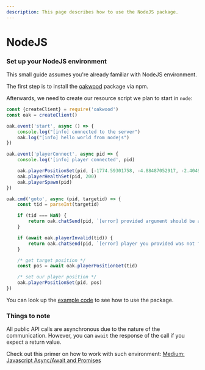 ```yaml
---
description: This page describes how to use the NodeJS package.
---
```


# NodeJS

### Set up your NodeJS environment

This small guide assumes you're already familiar with NodeJS environment.

The first step is to install the [oakwood](https://github.com/MafiaHub/oakwood-node) package via npm.

Afterwards, we need to create our resource script we plan to start in `node`:

```javascript
const {createClient} = require('oakwood')
const oak = createClient()

oak.event('start', async () => {
    console.log("[info] connected to the server")
    oak.log("[info] hello world from nodejs")
})

oak.event('playerConnect', async pid => {
    console.log('[info] player connected', pid)

    oak.playerPositionSet(pid, [-1774.59301758, -4.88487052917, -2.40491962433])
    oak.playerHealthSet(pid, 200)
    oak.playerSpawn(pid)
})

oak.cmd('goto', async (pid, targetid) => {
    const tid = parseInt(targetid)

    if (tid === NaN) {
        return oak.chatSend(pid, `[error] provided argument should be a valid number`)
    }

    if (await oak.playerInvalid(tid)) {
        return oak.chatSend(pid, `[error] player you provided was not found`)
    }

    /* get target position */
    const pos = await oak.playerPositionGet(tid)

    /* set our player position */
    oak.playerPositionSet(pid, pos)
})
```

You can look up the [example code](https://github.com/MafiaHub/oakwood-node/example.js) to see how to use the package.

### Things to note

All public API calls are asynchronous due to the nature of the communication. However, you can `await` the response of the call if you expect a return value.

Check out this primer on how to work with such environment: [Medium: Javascript Async/Await and Promises](https://medium.com/javascript-in-plain-english/javascript-async-await-and-promises-explained-like-youre-five-years-old-61733751e9a5)

